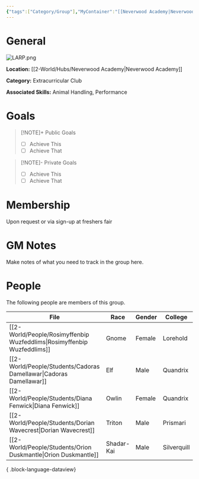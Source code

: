 ```yaml
---
{"tags":["Category/Group"],"MyContainer":"[[Neverwood Academy|Neverwood Academy]]","MyCategory":"Extracurricular Club","image":"LARP.png","obsidianUIMode":"preview","leaders":null,"staff":null,"members":null,"initiates":null,"primary_contact":null,"Skill1":"Animal Handling","Skill2":"Performance","dg-publish":true,"dg-path":"World/Groups/Extracurricular Club/Live-Action Roleplaying Guild.md","permalink":"/world/groups/extracurricular-club/live-action-roleplaying-guild/","dgPassFrontmatter":true,"updated":"2025-09-29T12:54:12.000+01:00"}
---
```



# General

![LARP.png](/img/user/z_Assets/Extracurriculars/LARP.png)

**Location:** [[2-World/Hubs/Neverwood Academy\|Neverwood Academy]]

**Category:** Extracurricular Club

**Associated Skills:** Animal Handling, Performance

# Goals

> [!NOTE]+ Public Goals
> - [ ] Achieve This
> - [ ] Achieve That

> [!NOTE]- Private Goals
> - [ ] Achieve This
> - [ ] Achieve That

# Membership
Upon request or via sign-up at freshers fair

# GM Notes

Make notes of what you need to track in the group here. 


# People

The following people are members of this group.  


| File                                                                       | Race       | Gender | College     |
| -------------------------------------------------------------------------- | ---------- | ------ | ----------- |
| [[2-World/People/Rosimyffenbip Wuzfeddlims\|Rosimyffenbip Wuzfeddlims]] | Gnome      | Female | Lorehold    |
| [[2-World/People/Students/Cadoras Damellawar\|Cadoras Damellawar]]      | Elf        | Male   | Quandrix    |
| [[2-World/People/Students/Diana Fenwick\|Diana Fenwick]]                | Owlin      | Female | Quandrix    |
| [[2-World/People/Students/Dorian Wavecrest\|Dorian Wavecrest]]          | Triton     | Male   | Prismari    |
| [[2-World/People/Students/Orion Duskmantle\|Orion Duskmantle]]          | Shadar-Kai | Male   | Silverquill |

{ .block-language-dataview}
